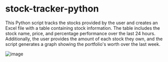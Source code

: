 # stock-tracker-python

This Python script tracks the stocks provided by the user and creates an Excel file with a table containing stock information.
The table includes the stock name, price, and percentage performance over the last 24 hours. Additionally, the user provides the
amount of each stock they own, and the script generates a graph showing the portfolio's worth over the last week.

![image](https://github.com/PanagiotisBogas/stock-tracker-python/assets/35870185/360a1b46-8724-41d1-8c08-7169696af8cc)
